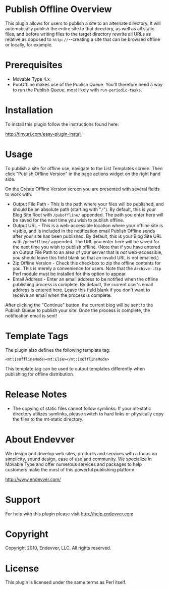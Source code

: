 # Publish Offline Overview

This plugin allows for users to publish a site to an alternate directory. It will automatically publish the entire site to that directory, as well as all static files, and before writing files to the target directory rewrite all URLs as relative as opposed to `http://`--creating a site that can be browsed offline or locally, for example.

# Prerequisites

* Movable Type 4.x
* PubOffline makes use of the Publish Queue. You'll therefore need a way to run the Publish Queue, most likely with `run-periodic-tasks`.

# Installation

To install this plugin follow the instructions found here:

http://tinyurl.com/easy-plugin-install

# Usage

To publish a site for offline use, navigate to the List Templates screen. Then click "Publish Offline Version" in the page actions widget on the right hand side.

On the Create Offline Version screen you are presented with several fields to work with:

* Output File Path - This is the path where your files will be published, and should be an absolute path (starting with "`/`"). By default, this is your Blog Site Root with `/puboffline/` appended. The path you enter here will be saved for the next time you wish to publish offline.
* Output URL - This is a web-accessible location where your offline site is visible, and is included in the notification email Publish Offline sends after your site has been published. By default, this is your Blog Site URL with `/puboffline/` appended. The URL you enter here will be saved for the next time you wish to publish offline. (Note that if you have entered an Output File Path to an area of your server that is _not_ web-accessible, you should leave this field blank so that an invalid URL is not emailed.)
* Zip Offline Version - Check this checkbox to zip the offline contents for you. This is merely a convenience for users. Note that the `Archive::Zip` Perl module must be installed for this option to appear.
* Email Address - Enter an email address to be notified when the offline publishing process is complete. By default, the current user's email address is entered here. Leave this field blank if you don't want to receive an email when the process is complete.

After clicking the "Continue" button, the current blog will be sent to the Publish Queue to publish your site. Once the process is complete, the notification email is sent!

# Template Tags

The plugin also defines the following template tag: 

    <mt:IsOfflineMode><mt:Else></mt:IsOfflineMode>

This template tag can be used to output templates differently when publishing for offline distribution.

# Release Notes

* The copying of static files cannot follow symlinks. If your mt-static directory utilizes symlinks, please switch to hard links or physically copy the files to the mt-static directory.


# About Endevver

We design and develop web sites, products and services with a focus on 
simplicity, sound design, ease of use and community. We specialize in 
Movable Type and offer numerous services and packages to help customers 
make the most of this powerful publishing platform.

http://www.endevver.com/

# Support

For help with this plugin please visit http://help.endevver.com

# Copyright

Copyright 2010, Endevver, LLC. All rights reserved.

# License

This plugin is licensed under the same terms as Perl itself.
